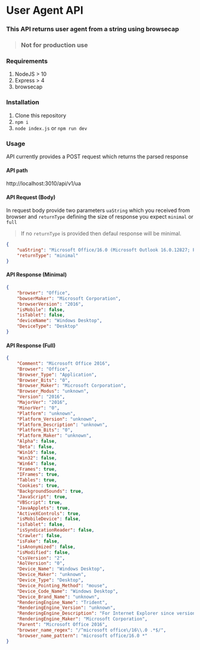 # User Agent API

### This API returns user agent from a string using browsecap

> ### Not for production use

### Requirements

1. NodeJS > 10
2. Express > 4
3. browsecap

### Installation

1. Clone this repository
2. `npm i`
3. `node index.js` or `npm run dev`

### Usage

API currently provides a POST request which returns the parsed response

#### API path

http://localhost:3010/api/v1/ua 

#### API Request (Body)

In request body provide two parameters `uaString` which you received from browser and `returnType` defining the size of response you expect `minimal` or `full` 

> If no `returnType` is provided then defaul response will be minimal.

```json
{
	"uaString": "Microsoft Office/16.0 (Microsoft Outlook 16.0.12827; Pro), Mozilla/4.0 										(compatible; ms-office; MSOffice 16)",
	"returnType": "minimal"
}
```

#### API Response (Minimal)

````json
{
    "browser": "Office",
    "bowserMaker": "Microsoft Corporation",
    "browserVersion": "2016",
    "isMobile": false,
    "isTablet": false,
    "deviceName": "Windows Desktop",
    "DeviceType": "Desktop"
}
````

#### API Response (Full)

```json
{
    "Comment": "Microsoft Office 2016",
    "Browser": "Office",
    "Browser_Type": "Application",
    "Browser_Bits": "0",
    "Browser_Maker": "Microsoft Corporation",
    "Browser_Modus": "unknown",
    "Version": "2016",
    "MajorVer": "2016",
    "MinorVer": "0",
    "Platform": "unknown",
    "Platform_Version": "unknown",
    "Platform_Description": "unknown",
    "Platform_Bits": "0",
    "Platform_Maker": "unknown",
    "Alpha": false,
    "Beta": false,
    "Win16": false,
    "Win32": false,
    "Win64": false,
    "Frames": true,
    "IFrames": true,
    "Tables": true,
    "Cookies": true,
    "BackgroundSounds": true,
    "JavaScript": true,
    "VBScript": true,
    "JavaApplets": true,
    "ActiveXControls": true,
    "isMobileDevice": false,
    "isTablet": false,
    "isSyndicationReader": false,
    "Crawler": false,
    "isFake": false,
    "isAnonymized": false,
    "isModified": false,
    "CssVersion": "2",
    "AolVersion": "0",
    "Device_Name": "Windows Desktop",
    "Device_Maker": "unknown",
    "Device_Type": "Desktop",
    "Device_Pointing_Method": "mouse",
    "Device_Code_Name": "Windows Desktop",
    "Device_Brand_Name": "unknown",
    "RenderingEngine_Name": "Trident",
    "RenderingEngine_Version": "unknown",
    "RenderingEngine_Description": "For Internet Explorer since version 4.0 and embedded WebBrowser controls (such as Internet Explorer shells, Maxthon and some media players).",
    "RenderingEngine_Maker": "Microsoft Corporation",
    "Parent": "Microsoft Office 2016",
    "browser_name_regex": "/^microsoft office\/16\\.0 .*$/",
    "browser_name_pattern": "microsoft office/16.0 *"
}
```

